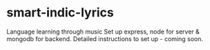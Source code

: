 # smart-indic-lyrics
Language learning through music
Set up express, node for server & mongodb for backend.
Detailed instructions to set up -  coming soon.
